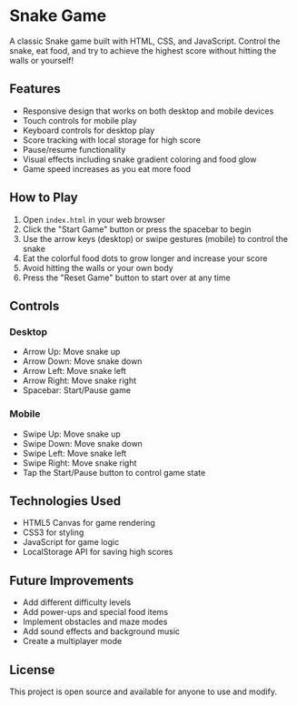 # Snake Game

A classic Snake game built with HTML, CSS, and JavaScript. Control the snake, eat food, and try to achieve the highest score without hitting the walls or yourself!

## Features

- Responsive design that works on both desktop and mobile devices
- Touch controls for mobile play
- Keyboard controls for desktop play
- Score tracking with local storage for high score
- Pause/resume functionality
- Visual effects including snake gradient coloring and food glow
- Game speed increases as you eat more food

## How to Play

1. Open `index.html` in your web browser
2. Click the "Start Game" button or press the spacebar to begin
3. Use the arrow keys (desktop) or swipe gestures (mobile) to control the snake
4. Eat the colorful food dots to grow longer and increase your score
5. Avoid hitting the walls or your own body
6. Press the "Reset Game" button to start over at any time

## Controls

### Desktop
- Arrow Up: Move snake up
- Arrow Down: Move snake down
- Arrow Left: Move snake left
- Arrow Right: Move snake right
- Spacebar: Start/Pause game

### Mobile
- Swipe Up: Move snake up
- Swipe Down: Move snake down
- Swipe Left: Move snake left
- Swipe Right: Move snake right
- Tap the Start/Pause button to control game state

## Technologies Used

- HTML5 Canvas for game rendering
- CSS3 for styling
- JavaScript for game logic
- LocalStorage API for saving high scores

## Future Improvements

- Add different difficulty levels
- Add power-ups and special food items
- Implement obstacles and maze modes
- Add sound effects and background music
- Create a multiplayer mode

## License

This project is open source and available for anyone to use and modify.
